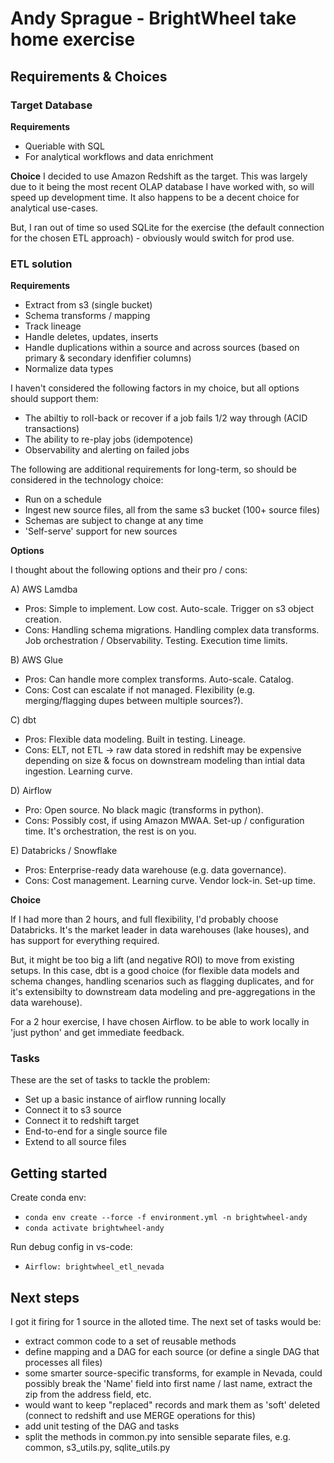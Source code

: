 # Andy Sprague - BrightWheel take home exercise

## Requirements & Choices

### Target Database

**Requirements**
- Queriable with SQL
- For analytical workflows and data enrichment

**Choice**
I decided to use Amazon Redshift as the target. This was largely due to it being the most recent OLAP database I have worked with, so will speed up development time. It also happens to be a decent choice for analytical use-cases.

But, I ran out of time so used SQLite for the exercise (the default connection for the chosen ETL approach) - obviously would switch for prod use.

### ETL solution

**Requirements**

- Extract from s3 (single bucket)
- Schema transforms / mapping
- Track lineage
- Handle deletes, updates, inserts
- Handle duplications within a source and across sources (based on primary & secondary idenfifier columns)
- Normalize data types

I haven't considered the following factors in my choice, but all options should support them:
- The abiltiy to roll-back or recover if a job fails 1/2 way through (ACID transactions)
- The ability to re-play jobs (idempotence)
- Observability and alerting on failed jobs

The following are additional requirements for long-term, so should be considered in the technology choice:
- Run on a schedule
- Ingest new source files, all from the same s3 bucket (100+ source files)
- Schemas are subject to change at any time
- 'Self-serve' support for new sources

**Options**

I thought about the following options and their pro / cons:

A) AWS Lamdba
- Pros: Simple to implement. Low cost. Auto-scale. Trigger on s3 object creation.
- Cons: Handling schema migrations. Handling complex data transforms. Job orchestration / Observability. Testing. Execution time limits.

B) AWS Glue
- Pros: Can handle more complex transforms. Auto-scale. Catalog.
- Cons: Cost can escalate if not managed. Flexibility (e.g. merging/flagging dupes between multiple sources?).

C) dbt
- Pros: Flexible data modeling. Built in testing. Lineage.
- Cons: ELT, not ETL -> raw data stored in redshift may be expensive depending on size & focus on downstream modeling than intial data ingestion. Learning curve.

D) Airflow
- Pro: Open source. No black magic (transforms in python).
- Cons: Possibly cost, if using Amazon MWAA. Set-up / configuration time. It's orchestration, the rest is on you.

E) Databricks / Snowflake
- Pros: Enterprise-ready data warehouse (e.g. data governance).
- Cons: Cost management. Learning curve. Vendor lock-in. Set-up time.

**Choice**

If I had more than 2 hours, and full flexibility, I'd probably choose Databricks. It's the market leader in data warehouses (lake houses), and has support for everything required.

But, it might be too big a lift (and negative ROI) to move from existing setups. In this case, dbt is a good choice (for flexible data models and schema changes, handling scenarios such as flagging duplicates, and for it's extensibilty to downstream data modeling and pre-aggregations in the data warehouse).

For a 2 hour exercise, I have chosen Airflow. to be able to work locally in 'just python' and get immediate feedback.

### Tasks

These are the set of tasks to tackle the problem:
- Set up a basic instance of airflow running locally
- Connect it to s3 source
- Connect it to redshift target
- End-to-end for a single source file
- Extend to all source files


## Getting started

Create conda env:
- `conda env create --force -f environment.yml -n brightwheel-andy`
- `conda activate brightwheel-andy`


Run debug config in vs-code: 
- `Airflow: brightwheel_etl_nevada`


## Next steps

I got it firing for 1 source in the alloted time. The next set of tasks would be:
- extract common code to a set of reusable methods
- define mapping and a DAG for each source (or define a single DAG that processes all files)
- some smarter source-specific transforms, for example in Nevada, could possibly break the 'Name' field into first name / last name, extract the zip from the address field, etc.
- would want to keep "replaced" records and mark them as 'soft' deleted (connect to redshift and use MERGE operations for this)
- add unit testing of the DAG and tasks
- split the methods in common.py into sensible separate files, e.g. common, s3_utils.py, sqlite_utils.py
